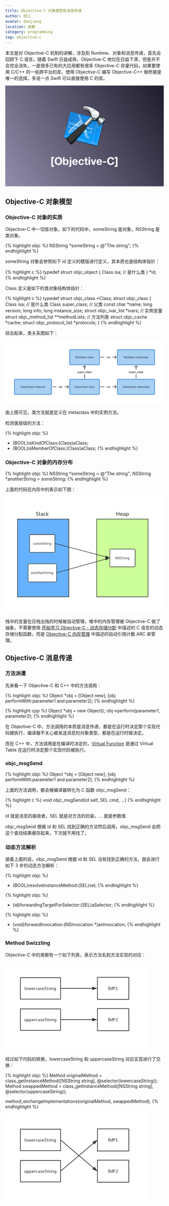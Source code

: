 ```yaml
---
title: Objective-C 对象模型和消息传递
author: 但江
avatar: danjiang
location: 成都
category: programming
tag: objective-c
---
```


本文是对 Objective-C 机制的讲解，涉及到 Runtime、对象和消息传递，首先会回顾下 C 语言。随着 Swift 日益成熟，Objective-C 地位在日益下滑，但是并不会完全消失，一是很多已有的大应用都有很多 Objective-C 存量代码，如果要使用 C/C++ 的一些跨平台的库，使用 Objective-C 编写 Objective-C++ 做桥接是唯一的选择。多说一点 Swift 可以直接使用 C 的库。

![Objective C](/images/objective-c.png)

## Objective-C 对象模型

### Objective-C 对象的实质

Objective-C 中一切皆对象，如下的代码中，someString 是对象，NSString 是类对象。

{% highlight objc %}
NSString *someString = @"The string";
{% endhighlight %}

someString 对象会参照如下 id 定义的模版进行定义，其本质也是结构体指针：

{% highlight c %}
typedef struct objc_object {
    Class isa; // 是什么类
} *id;
{% endhighlight %}

Class 定义是如下的类对象结构体指针：

{% highlight c %}
typedef struct objc_class *Class;
struct objc_class {
    Class isa; // 是什么类
    Class super_class; // 父类
    const char *name;
    long version;
    long info;
    long instance_size;
    struct objc_ivar_list *ivars; // 实例变量
    struct objc_method_list **methodLists; // 方法列表
    struct objc_cache *cache;
    struct objc_protocol_list *protocols;
}
{% endhighlight %}

综合起来，类关系图如下：

![Objective-C Class Hierarchy](/images/objective-c-class-hierarchy.png)

由上图可见，类方法就是定义在 metaclass 中的实例方法。

检测类层级的方法：

{% highlight objc %}
- (BOOL)isKindOfClass:(Class)aClass;
- (BOOL)isMemberOfClass:(Class)aClass;
{% endhighlight %}

### Objective-C 对象的内存分布

{% highlight objc %}
NSString *someString = @"The string";
NSString *anotherString = someString;
{% endhighlight %}

上面的代码在内存中的表示如下图：

![NSString](/images/nsstring.png)

栈中的变量在压栈出栈的时候被自动管理，堆中的内存管理被 Objective-C 做了抽象，不需要使用 [开始学习 Objective-C - 动态存储分配](/programming/2020/12/01/get-started-with-objective-c#动态存储分配) 中描述的 C 语言的动态存储分配函数，而是 [Objective-C 内存管理](/programming/2020/12/04/objective-c-memory-management/) 中描述的自动引用计数 ARC 来管理。

## Objective-C 消息传递

### 方法派遣

先来看一下 Objective-C 和 C++ 中的方法调用：

{% highlight objc %}
Object *obj = [Object new];
[obj performWith:parameter1 and:parameter2];
{% endhighlight %}

{% highlight cpp %}
Object *obj = new Object();
obj->perform(parameter1, parameter2);
{% endhighlight %}

在 Objective-C 中，方法调用的本质是消息传递，都是在运行时决定那个实现代码被执行，编译器不关心被发送消息的对象类型，都是在运行时做决定。

而在 C++ 中，方法调用是在编译时决定的，[Virtual Function](https://www.learncpp.com/cpp-tutorial/122-virtual-functions/) 是通过 Virtual Table 在运行时决定那个实现代码被执行。

### objc_msgSend

{% highlight objc %}
Object *obj = [Object new];
[obj performWith:parameter1 and:parameter2];
{% endhighlight %}

上面的方法调用，都会被编译器转化为 C 函数 objc_msgSend：

{% highlight c %}
void objc_msgSend(id self, SEL cmd, ...)
{% endhighlight %}

id 就是消息的接收者，SEL 就是对方法的封装，... 就是参数值

objc_msgSend 根据 id 和 SEL 找到正确的方法然后调用，objc_msgSend 会把这个查找结果缓存起来，下次就不用找了。

### 动态方法解析

接着上面的说，objc_msgSend 根据 id 和 SEL 没有找到正确的方法，就会进行如下 3 步的动态方法解析：

{% highlight objc %}
+ (BOOL)resolveInstanceMethod:(SEL)sel;
{% endhighlight %}

{% highlight objc %}
- (id)forwardingTargetForSelector:(SEL)aSelector;
{% endhighlight %}

{% highlight objc %}
- (void)forwardInvocation:(NSInvocation *)anInvocation;
{% endhighlight %}

### Method Swizzling

Objective-C 中的类都有一个如下列表，表示方法名到方法实现的对应：

![Method Swizzling Before](/images/method-swizzling-before.png)

经过如下代码的转换，lowercaseString 和 uppercaseString 对应实现进行了交换：

{% highlight objc %}
Method originalMethod = class_getInstanceMethod([NSString string], @selector(lowercaseString));
Method swappedMethod = class_getInstanceMethod([NSString string], @selector(uppercaseString));

method_exchangeImplementations(originalMethod, swappedMethod);
{% endhighlight %}

![Method Swizzling After](/images/method-swizzling-after.png)